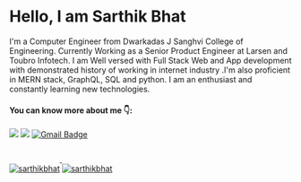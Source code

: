 
# Hello, I am Sarthik Bhat 
I'm a Computer Engineer from Dwarkadas J Sanghvi College of Engineering.
Currently Working as a Senior Product Engineer at Larsen and Toubro Infotech. I am Well versed with Full Stack Web and App development with demonstrated history of working in internet industry .I'm also proficient in MERN stack, GraphQL, SQL and python. I am an enthusiast and constantly learning new technologies.


#### You can know more about me 👇: 
[![](https://img.shields.io/badge/-Sarthik--Bhat-blue?logo=linkedin)](https://www.linkedin.com/in/sarthik-bhat/)
[![](https://img.shields.io/badge/SB-https%3A%2F%2Fsarthikbhat.github.io-green)](https://sarthikbhat.github.io/)
[![Gmail Badge](https://img.shields.io/badge/-bhatsarthik28%40gmail.com-red?logo=gmail&logoColor=white)](mailto:bhatsarthik28@gmail.com)

<div>
 <a href="https://github.com/anuraghazra/github-readme-stats">
<img align="center" style="margin-top: 30px;" src="https://github-readme-stats.vercel.app/api?username=sarthikbhat&show_icons=true&locale=en&include_all_commits=true&hide=issues,stars,contribs&count_private=true&show_icons=true&layout=compact&theme=synthwave" alt="sarthikbhat" />
 </a>
 <a href="https://github.com/anuraghazra/github-readme-stats">
<img align="center"  style="margin-top: 30px;" src="https://github-readme-stats.vercel.app/api/top-langs?username=sarthikbhat&show_icons=true&locale=en&layout=compact" alt="sarthikbhat" />
 </a>
  </div>

